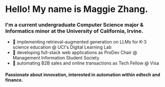 <h1>Hello! My name is Maggie Zhang.</h1>

 <h3>I'm a current undergraduate Computer Science major & Informatics minor at the University of California, Irvine.</h3>

 - 🪷 implementing retrieval-augmented generation on LLMs for K-3 science education @ UCI's Digital Learning Lab
 - 🌷 developing full-stack web applications as ProDev Chair @ Management Information Student Society
 - 🎋 automating B2B sales and online transactions as Tech Fellow @ Visa

<h4>Passionate about innovation, interested in automation within edtech and finance.</h4>

<!--
**maggoatt/maggoatt** is a ✨ _special_ ✨ repository because its `README.md` (this file) appears on your GitHub profile.

Here are some ideas to get you started:

- 🔭 I’m currently working on ...
- 🌱 I’m currently learning ...
- 👯 I’m looking to collaborate on ...
- 🤔 I’m looking for help with ...
- 💬 Ask me about ...
- 📫 How to reach me: ...
- 😄 Pronouns: ...
- ⚡ Fun fact: ...
-->
